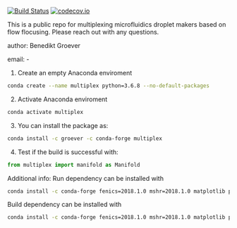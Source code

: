 [![Build Status](https://travis-ci.org/bimanifold/pybimanifold.svg?branch=master)](https://travis-ci.org/bimanifold/pybimanifold)
[![codecov.io](https://codecov.io/gh/bimanifold/pybimanifold/branch/master/graph/badge.svg)](https://codecov.io/gh/bimanifold/pybimanifold)

This is a public repo for multiplexing microfluidics droplet makers based on flow flocusing. Please reach out with any questions.

author: Benedikt Groever

email: -

1) Create an empty Anaconda enviroment

```bash
conda create --name multiplex python=3.6.8 --no-default-packages
```

2) Activate Anaconda enviroment

```bash
conda activate multiplex
```

3) You can install the package as:
```bash
conda install -c groever -c conda-forge multiplex
```

4) Test if the build is successful with:
```python
from multiplex import manifold as Manifold
```

Additional info:
Run dependency can be installed with
```bash
conda install -c conda-forge fenics=2018.1.0 mshr=2018.1.0 matplotlib pyyaml
```

Build dependency can be installed with
```bash
conda install -c conda-forge fenics=2018.1.0 mshr=2018.1.0 matplotlib pyyaml pytest pytest-cov codecov
```
